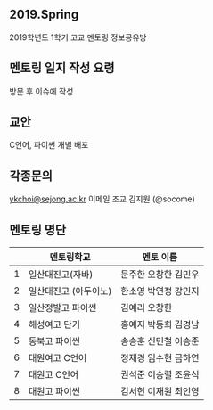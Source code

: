 ## 2019.Spring
2019학년도 1학기 고교 멘토링 정보공유방

## 멘토링 일지 작성 요령
방문 후 이슈에 작성

## 교안
C언어, 파이썬 개별 배포

## 각종문의
ykchoi@sejong.ac.kr 이메일 
조교 김지원 (@socome)

## 멘토링 명단
| | 멘토링학교| 멘토 이름 |
|--|--|--|
|1|	일산대진고(자바)	|문주한	오창한	김민우|
|2|	일산대진고 (아두이노)	|한소영	박연정	강민지|
|3|	일산정발고 파이썬	|김예리	오창한	|
|4|	해성여고 단기	|홍예지	박동희	김경남|
|5|	동북고 파이썬	|송승훈	신민철	이승준|
|6|	대원여고 C언어	|정재경	임수현	금하연|
|7|	대원고 C언어	|권석준	이승렬	조윤식|
|8|	대원고 파이썬	|김서현	이재원	최인영|

